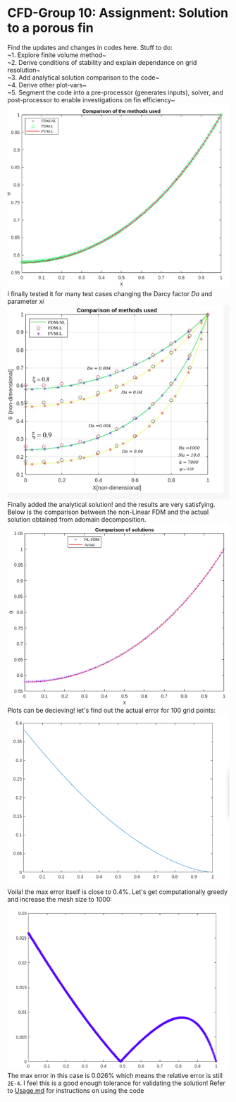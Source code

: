 # CFD-Group 10: Assignment: Solution to a porous fin 
Find the updates and changes in codes here. Stuff to do: \
~1. Explore finite volume method~  \
~2. Derive conditions of stability and explain dependance on grid resolution~ \
~3. Add analytical solution comparison to the code~\
~4. Derive other plot-vars~\
~5. Segment the code into a pre-processor (generates inputs), solver, and post-processor to enable investigations on fin efficiency~
![plot!](https://github.com/RSuryaNarayan/CFD_MEPE11/blob/main/Group%20Assignment/Results/final_compare.png) \
I finally tested it for many test cases changing the Darcy factor *Da* and parameter *xi*  \
![plot!](https://github.com/RSuryaNarayan/CFD_MEPE11/blob/main/Group%20Assignment/Results/multi_plot_compare.jpeg)\
Finally added the analytical solution! and the results are very satisfying. Below is the comparison between the non-Linear FDM and the actual solution obtained from adomain decomposition. \
![plot!](https://github.com/RSuryaNarayan/CFD_MEPE11/blob/main/Group%20Assignment/Results/FDM_Analytical_compare.png) \
Plots can be decieving! let's find out the actual error for 100 grid points: 
![plot!](https://github.com/RSuryaNarayan/CFD_MEPE11/blob/main/Group%20Assignment/Results/error_100_points.png) \
Voila! the max error itself is close to 0.4%. Let's get computationally greedy and increase the mesh size to 1000:
![plot!](https://github.com/RSuryaNarayan/CFD_MEPE11/blob/main/Group%20Assignment/Results/error_1000_points.png) \
The max error in this case is 0.026% which means the relative error is still ```2E-4```. I feel this is a good enough tolerance for validating the solution!
Refer to [Usage.md](https://github.com/RSuryaNarayan/CFD_MEPE11/blob/main/Group%20Assignment/Usage.md) for instructions on using the code

